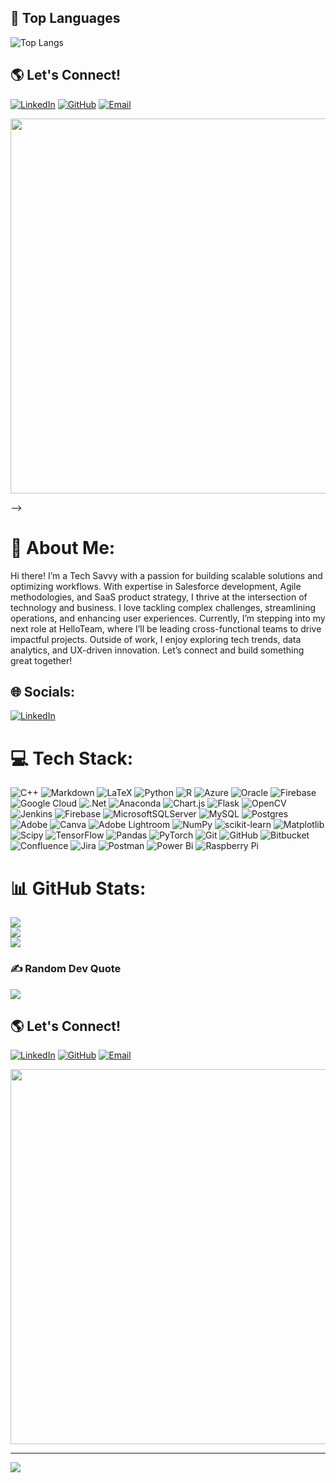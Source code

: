 <!--
## Hello, I'm Varsha!
🔹 **Technical Project Manager | Salesforce Consultant | Product Strategist**  
🔹 Passionate about **Salesforce Development, B2B SaaS Product Strategy, Data Science, and Machine Learning**  
🔹 Experienced in **Agile Development, Software Lifecycle Management, and API Integrations**  
🔹 Committed to leveraging technology for **streamlining operations and enhancing user experience**  

### 🛠️ Tech Stack:
![Python](https://img.shields.io/badge/-Python-3776AB?style=flat-square&logo=python&logoColor=white)
![C++](https://img.shields.io/badge/-C++-00599C?style=flat-square&logo=c%2B%2B&logoColor=white)
![Visual Basic](https://img.shields.io/badge/-Visual%20Basic-68217A?style=flat-square&logo=microsoft&logoColor=white)
![SQL](https://img.shields.io/badge/-SQL-4479A1?style=flat-square&logo=mysql&logoColor=white)
![Salesforce](https://img.shields.io/badge/-Salesforce-00A1E0?style=flat-square&logo=salesforce&logoColor=white)
![REST API](https://img.shields.io/badge/-REST%20API-02569B?style=flat-square&logo=postman&logoColor=white)
![Machine Learning](https://img.shields.io/badge/-Machine%20Learning-F7931E?style=flat-square&logo=pytorch&logoColor=white)
![Tableau](https://img.shields.io/badge/-Tableau-E97627?style=flat-square&logo=tableau&logoColor=white)
![Power BI](https://img.shields.io/badge/-Power%20BI-F2C811?style=flat-square&logo=powerbi&logoColor=black)


<!--
## 📊 GitHub Stats
![Varrsha's GitHub stats](https://github-readme-stats.vercel.app/api?username=Varsha-src&show_icons=true&theme=radical)

## 🔥 GitHub Streak
![GitHub Streak](https://github-readme-streak-stats.herokuapp.com/?user=Varsha-src&theme=radical)

## 🚀 Contribution Graph
![GitHub Activity Graph](https://github-readme-activity-graph.vercel.app/graph?username=Varsha-src&theme=react-dark)
-->

## 🌟 Top Languages
![Top Langs](https://github-readme-stats.vercel.app/api/top-langs/?username=Varsha-src&layout=compact&theme=radical)


## 🌎 Let's Connect!
[![LinkedIn](https://img.shields.io/badge/-LinkedIn-0077B5?style=flat-square&logo=linkedin&logoColor=white)](https://www.linkedin.com/in/vrk15797/)
[![GitHub](https://img.shields.io/badge/-GitHub-181717?style=flat-square&logo=github&logoColor=white)](https://github.com/Varsha-src)
[![Email](https://img.shields.io/badge/-Email-D14836?style=flat-square&logo=gmail&logoColor=white)](mailto:varshujul15@gmail.com)


<p align="center">
  <img src="https://media.giphy.com/media/xT9IgzoKnwFNmISR8I/giphy.gif" width="600">
</p>
-->



# 💫 About Me:
Hi there! I’m a Tech Savvy with a passion for building scalable solutions and optimizing workflows. With expertise in Salesforce development, Agile methodologies, and SaaS product strategy, I thrive at the intersection of technology and business. I love tackling complex challenges, streamlining operations, and enhancing user experiences. Currently, I’m stepping into my next role at HelloTeam, where I’ll be leading cross-functional teams to drive impactful projects. Outside of work, I enjoy exploring tech trends, data analytics, and UX-driven innovation. Let’s connect and build something great together!


## 🌐 Socials:
[![LinkedIn](https://img.shields.io/badge/LinkedIn-%230077B5.svg?logo=linkedin&logoColor=white)](https://linkedin.com/in/https://www.linkedin.com/in/vrk15797/) 

# 💻 Tech Stack:
![C++](https://img.shields.io/badge/c++-%2300599C.svg?style=for-the-badge&logo=c%2B%2B&logoColor=white) ![Markdown](https://img.shields.io/badge/markdown-%23000000.svg?style=for-the-badge&logo=markdown&logoColor=white) ![LaTeX](https://img.shields.io/badge/latex-%23008080.svg?style=for-the-badge&logo=latex&logoColor=white) ![Python](https://img.shields.io/badge/python-3670A0?style=for-the-badge&logo=python&logoColor=ffdd54) ![R](https://img.shields.io/badge/r-%23276DC3.svg?style=for-the-badge&logo=r&logoColor=white) ![Azure](https://img.shields.io/badge/azure-%230072C6.svg?style=for-the-badge&logo=microsoftazure&logoColor=white) ![Oracle](https://img.shields.io/badge/Oracle-F80000?style=for-the-badge&logo=oracle&logoColor=white) ![Firebase](https://img.shields.io/badge/firebase-%23039BE5.svg?style=for-the-badge&logo=firebase) ![Google Cloud](https://img.shields.io/badge/GoogleCloud-%234285F4.svg?style=for-the-badge&logo=google-cloud&logoColor=white) ![.Net](https://img.shields.io/badge/.NET-5C2D91?style=for-the-badge&logo=.net&logoColor=white) ![Anaconda](https://img.shields.io/badge/Anaconda-%2344A833.svg?style=for-the-badge&logo=anaconda&logoColor=white) ![Chart.js](https://img.shields.io/badge/chart.js-F5788D.svg?style=for-the-badge&logo=chart.js&logoColor=white) ![Flask](https://img.shields.io/badge/flask-%23000.svg?style=for-the-badge&logo=flask&logoColor=white) ![OpenCV](https://img.shields.io/badge/opencv-%23white.svg?style=for-the-badge&logo=opencv&logoColor=white) ![Jenkins](https://img.shields.io/badge/jenkins-%232C5263.svg?style=for-the-badge&logo=jenkins&logoColor=white) ![Firebase](https://img.shields.io/badge/firebase-a08021?style=for-the-badge&logo=firebase&logoColor=ffcd34) ![MicrosoftSQLServer](https://img.shields.io/badge/Microsoft%20SQL%20Server-CC2927?style=for-the-badge&logo=microsoft%20sql%20server&logoColor=white) ![MySQL](https://img.shields.io/badge/mysql-4479A1.svg?style=for-the-badge&logo=mysql&logoColor=white) ![Postgres](https://img.shields.io/badge/postgres-%23316192.svg?style=for-the-badge&logo=postgresql&logoColor=white) ![Adobe](https://img.shields.io/badge/adobe-%23FF0000.svg?style=for-the-badge&logo=adobe&logoColor=white) ![Canva](https://img.shields.io/badge/Canva-%2300C4CC.svg?style=for-the-badge&logo=Canva&logoColor=white) ![Adobe Lightroom](https://img.shields.io/badge/Adobe%20Lightroom-31A8FF.svg?style=for-the-badge&logo=Adobe%20Lightroom&logoColor=white) ![NumPy](https://img.shields.io/badge/numpy-%23013243.svg?style=for-the-badge&logo=numpy&logoColor=white) ![scikit-learn](https://img.shields.io/badge/scikit--learn-%23F7931E.svg?style=for-the-badge&logo=scikit-learn&logoColor=white) ![Matplotlib](https://img.shields.io/badge/Matplotlib-%23ffffff.svg?style=for-the-badge&logo=Matplotlib&logoColor=black) ![Scipy](https://img.shields.io/badge/SciPy-%230C55A5.svg?style=for-the-badge&logo=scipy&logoColor=%white) ![TensorFlow](https://img.shields.io/badge/TensorFlow-%23FF6F00.svg?style=for-the-badge&logo=TensorFlow&logoColor=white) ![Pandas](https://img.shields.io/badge/pandas-%23150458.svg?style=for-the-badge&logo=pandas&logoColor=white) ![PyTorch](https://img.shields.io/badge/PyTorch-%23EE4C2C.svg?style=for-the-badge&logo=PyTorch&logoColor=white) ![Git](https://img.shields.io/badge/git-%23F05033.svg?style=for-the-badge&logo=git&logoColor=white) ![GitHub](https://img.shields.io/badge/github-%23121011.svg?style=for-the-badge&logo=github&logoColor=white) ![Bitbucket](https://img.shields.io/badge/bitbucket-%230047B3.svg?style=for-the-badge&logo=bitbucket&logoColor=white) ![Confluence](https://img.shields.io/badge/confluence-%23172BF4.svg?style=for-the-badge&logo=confluence&logoColor=white) ![Jira](https://img.shields.io/badge/jira-%230A0FFF.svg?style=for-the-badge&logo=jira&logoColor=white) ![Postman](https://img.shields.io/badge/Postman-FF6C37?style=for-the-badge&logo=postman&logoColor=white) ![Power Bi](https://img.shields.io/badge/power_bi-F2C811?style=for-the-badge&logo=powerbi&logoColor=black) ![Raspberry Pi](https://img.shields.io/badge/-Raspberry_Pi-C51A4A?style=for-the-badge&logo=Raspberry-Pi)

# 📊 GitHub Stats:
![](https://github-readme-stats.vercel.app/api?username=Varsha-src&theme=dark&hide_border=false&include_all_commits=false&count_private=false)<br/>
![](https://nirzak-streak-stats.vercel.app/?user=Varsha-src&theme=dark&hide_border=false)<br/>
![](https://github-readme-stats.vercel.app/api/top-langs/?username=Varsha-src&theme=dark&hide_border=false&include_all_commits=false&count_private=false&layout=compact)

### ✍️ Random Dev Quote
![](https://quotes-github-readme.vercel.app/api?type=horizontal&theme=radical)

## 🌎 Let's Connect!
[![LinkedIn](https://img.shields.io/badge/-LinkedIn-0077B5?style=flat-square&logo=linkedin&logoColor=white)](https://www.linkedin.com/in/vrk15797/)
[![GitHub](https://img.shields.io/badge/-GitHub-181717?style=flat-square&logo=github&logoColor=white)](https://github.com/Varsha-src)
[![Email](https://img.shields.io/badge/-Email-D14836?style=flat-square&logo=gmail&logoColor=white)](mailto:varshujul15@gmail.com)

<p align="center">
  <img src="https://media.giphy.com/media/xT9IgzoKnwFNmISR8I/giphy.gif" width="600">
</p>


---
[![](https://visitcount.itsvg.in/api?id=Varsha-src&icon=0&color=0)](https://visitcount.itsvg.in)



